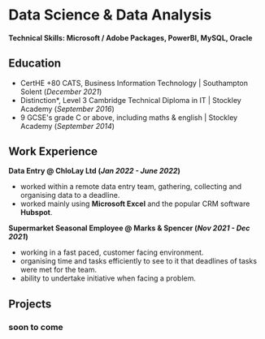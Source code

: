 # Data Science & Data Analysis

#### Technical Skills: Microsoft / Adobe Packages, PowerBI, MySQL, Oracle

## Education						       		
- CertHE +80 CATS, Business Information  Technology	| Southampton Solent (_December 2021_)	 			        		
- Distinction*, Level 3 Cambridge Technical Diploma in IT | Stockley Academy (_September 2016_)
- 9 GCSE's grade C or above, including maths & english | Stockley Academy (_September 2014_)

## Work Experience
**Data Entry @ ChloLay Ltd (_Jan 2022 - June 2022_)**
- worked within a remote data entry team, gathering, collecting and organising data to a deadline.
- worked mainly using **Microsoft Excel** and the popular CRM software **Hubspot**.

**Supermarket Seasonal Employee @ Marks & Spencer (_Nov 2021 - Dec 2021_)**
- working in a fast paced, customer facing environment.
- organising time and tasks efficiently to see to it that deadlines of tasks were met for the team.
- ability to undertake initiative when facing a problem.

## Projects
### soon to come




